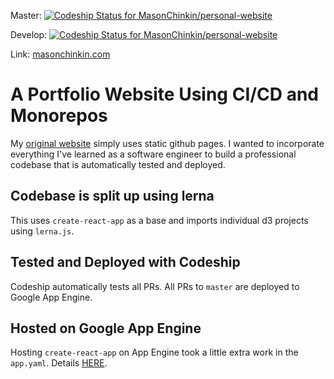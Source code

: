 Master: [![Codeship Status for MasonChinkin/personal-website](https://app.codeship.com/projects/57fe8120-b952-0137-1cc4-5285da35f3f1/status?branch=master)](https://app.codeship.com/projects/364697)

Develop: [![Codeship Status for MasonChinkin/personal-website](https://app.codeship.com/projects/57fe8120-b952-0137-1cc4-5285da35f3f1/status?branch=develop)](https://app.codeship.com/projects/364697)

Link: [masonchinkin.com](masonchinkin.com)

# A Portfolio Website Using CI/CD and Monorepos

My [original website](https://masonchinkin.github.io/) simply uses static github pages. I wanted to incorporate everything I've learned as a software engineer to build a professional codebase that is automatically tested and deployed.

## Codebase is split up using lerna

This uses `create-react-app` as a base and imports individual d3 projects using `lerna.js`.

## Tested and Deployed with Codeship

Codeship automatically tests all PRs. All PRs to `master` are deployed to Google App Engine. 

## Hosted on Google App Engine

Hosting `create-react-app` on App Engine took a little extra work in the `app.yaml`. Details [HERE](https://stackoverflow.com/a/54825554).